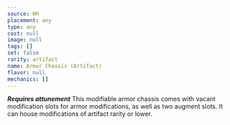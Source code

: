```yaml
---
source: WH
placement: any
type: any
cost: null
image: null
tags: []
set: false
rarity: artifact
name: Armor Chassis (Artifact)
flavor: null
mechanics: []
---
```

_**Requires attunement**_
This modifiable armor chassis comes with vacant modification slots for armor modifications, as well as two augment slots. It can house modifications of artifact rarity or lower.
